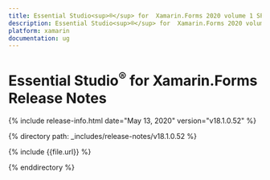 ```yaml
---
title: Essential Studio<sup>®</sup> for  Xamarin.Forms 2020 volume 1 SP1 Release Notes  
description: Essential Studio<sup>®</sup> for  Xamarin.Forms 2020 volume 1 SP1 Release Notes  
platform: xamarin
documentation: ug
---
```


# Essential Studio<sup>®</sup> for  Xamarin.Forms  Release Notes  

{% include release-info.html date="May 13, 2020"  version="v18.1.0.52" %} 


{% directory path: _includes/release-notes/v18.1.0.52 %}

{% include {{file.url}} %}

{% enddirectory %}